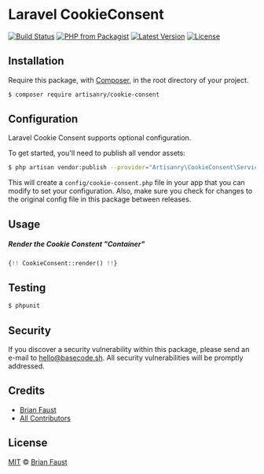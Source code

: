 # Laravel CookieConsent

[![Build Status](https://img.shields.io/travis/artisanry/Cookie-Consent/master.svg?style=flat-square)](https://travis-ci.org/artisanry/Cookie-Consent)
[![PHP from Packagist](https://img.shields.io/packagist/php-v/artisanry/cookie-consent.svg?style=flat-square)]()
[![Latest Version](https://img.shields.io/github/release/artisanry/Cookie-Consent.svg?style=flat-square)](https://github.com/artisanry/Cookie-Consent/releases)
[![License](https://img.shields.io/packagist/l/artisanry/Cookie-Consent.svg?style=flat-square)](https://packagist.org/packages/artisanry/Cookie-Consent)

## Installation

Require this package, with [Composer](https://getcomposer.org/), in the root directory of your project.

``` bash
$ composer require artisanry/cookie-consent
```

## Configuration

Laravel Cookie Consent supports optional configuration.

To get started, you'll need to publish all vendor assets:

```bash
$ php artisan vendor:publish --provider="Artisanry\CookieConsent\ServiceProvider"
```

This will create a `config/cookie-consent.php` file in your app that you can modify to set your configuration. Also, make sure you check for changes to the original config file in this package between releases.

## Usage

##### Render the Cookie Constent "Container"

``` php
{!! CookieConsent::render() !!}
```

## Testing

``` bash
$ phpunit
```

## Security

If you discover a security vulnerability within this package, please send an e-mail to hello@basecode.sh. All security vulnerabilities will be promptly addressed.

## Credits

- [Brian Faust](https://github.com/faustbrian)
- [All Contributors](../../contributors)

## License

[MIT](LICENSE) © [Brian Faust](https://basecode.sh)
